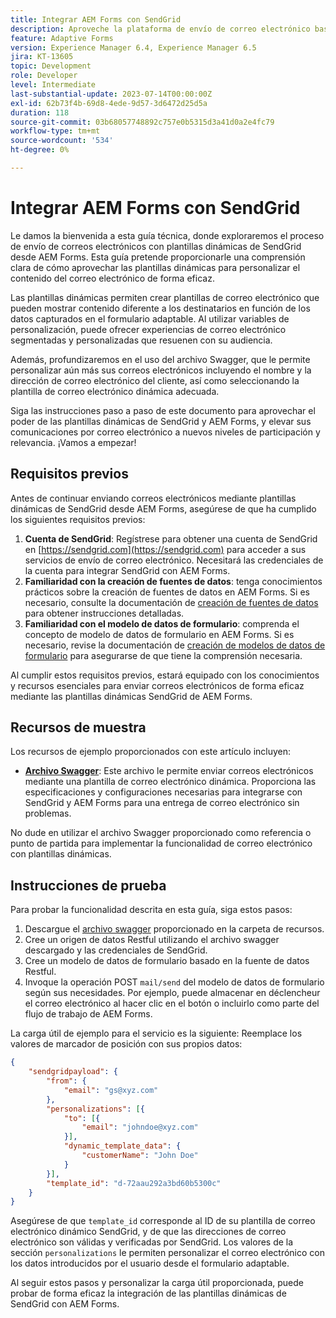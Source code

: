 ```yaml
---
title: Integrar AEM Forms con SendGrid
description: Aproveche la plataforma de envío de correo electrónico basada en la nube de SengGrid mediante AEM Forms.
feature: Adaptive Forms
version: Experience Manager 6.4, Experience Manager 6.5
jira: KT-13605
topic: Development
role: Developer
level: Intermediate
last-substantial-update: 2023-07-14T00:00:00Z
exl-id: 62b73f4b-69d8-4ede-9d57-3d6472d25d5a
duration: 118
source-git-commit: 03b68057748892c757e0b5315d3a41d0a2e4fc79
workflow-type: tm+mt
source-wordcount: '534'
ht-degree: 0%

---
```


# Integrar AEM Forms con SendGrid

Le damos la bienvenida a esta guía técnica, donde exploraremos el proceso de envío de correos electrónicos con plantillas dinámicas de SendGrid desde AEM Forms. Esta guía pretende proporcionarle una comprensión clara de cómo aprovechar las plantillas dinámicas para personalizar el contenido del correo electrónico de forma eficaz.

Las plantillas dinámicas permiten crear plantillas de correo electrónico que pueden mostrar contenido diferente a los destinatarios en función de los datos capturados en el formulario adaptable. Al utilizar variables de personalización, puede ofrecer experiencias de correo electrónico segmentadas y personalizadas que resuenen con su audiencia.

Además, profundizaremos en el uso del archivo Swagger, que le permite personalizar aún más sus correos electrónicos incluyendo el nombre y la dirección de correo electrónico del cliente, así como seleccionando la plantilla de correo electrónico dinámica adecuada.

Siga las instrucciones paso a paso de este documento para aprovechar el poder de las plantillas dinámicas de SendGrid y AEM Forms, y elevar sus comunicaciones por correo electrónico a nuevos niveles de participación y relevancia. ¡Vamos a empezar!

## Requisitos previos

Antes de continuar enviando correos electrónicos mediante plantillas dinámicas de SendGrid desde AEM Forms, asegúrese de que ha cumplido los siguientes requisitos previos:

1. **Cuenta de SendGrid**: Regístrese para obtener una cuenta de SendGrid en [https://sendgrid.com](https://sendgrid.com) para acceder a sus servicios de envío de correo electrónico. Necesitará las credenciales de la cuenta para integrar SendGrid con AEM Forms.
1. **Familiaridad con la creación de fuentes de datos**: tenga conocimientos prácticos sobre la creación de fuentes de datos en AEM Forms. Si es necesario, consulte la documentación de [creación de fuentes de datos](https://experienceleague.adobe.com/docs/experience-manager-learn/forms/ic-web-channel-tutorial/parttwo.html) para obtener instrucciones detalladas.
1. **Familiaridad con el modelo de datos de formulario**: comprenda el concepto de modelo de datos de formulario en AEM Forms. Si es necesario, revise la documentación de [creación de modelos de datos de formulario](https://experienceleague.adobe.com/docs/experience-manager-65/forms/form-data-model/create-form-data-models.html?lang=es) para asegurarse de que tiene la comprensión necesaria.

Al cumplir estos requisitos previos, estará equipado con los conocimientos y recursos esenciales para enviar correos electrónicos de forma eficaz mediante las plantillas dinámicas SendGrid de AEM Forms.

## Recursos de muestra

Los recursos de ejemplo proporcionados con este artículo incluyen:

* **[Archivo Swagger](assets/SendGridWithDynamicTemplate.yaml)**: Este archivo le permite enviar correos electrónicos mediante una plantilla de correo electrónico dinámica. Proporciona las especificaciones y configuraciones necesarias para integrarse con SendGrid y AEM Forms para una entrega de correo electrónico sin problemas.

No dude en utilizar el archivo Swagger proporcionado como referencia o punto de partida para implementar la funcionalidad de correo electrónico con plantillas dinámicas.

## Instrucciones de prueba

Para probar la funcionalidad descrita en esta guía, siga estos pasos:

1. Descargue el [archivo swagger](assets/SendGridWithDynamicTemplate.yaml) proporcionado en la carpeta de recursos.
2. Cree un origen de datos Restful utilizando el archivo swagger descargado y las credenciales de SendGrid.
3. Cree un modelo de datos de formulario basado en la fuente de datos Restful.
4. Invoque la operación POST `mail/send` del modelo de datos de formulario según sus necesidades. Por ejemplo, puede almacenar en déclencheur el correo electrónico al hacer clic en el botón o incluirlo como parte del flujo de trabajo de AEM Forms.

La carga útil de ejemplo para el servicio es la siguiente: Reemplace los valores de marcador de posición con sus propios datos:

```json
{
    "sendgridpayload": {
        "from": {
            "email": "gs@xyz.com"
        },
        "personalizations": [{
            "to": [{
                "email": "johndoe@xyz.com"
            }],
            "dynamic_template_data": {
                "customerName": "John Doe"
            }
        }],
        "template_id": "d-72aau292a3bd60b5300c"
    }
}
```

Asegúrese de que `template_id` corresponde al ID de su plantilla de correo electrónico dinámico SendGrid, y de que las direcciones de correo electrónico son válidas y verificadas por SendGrid. Los valores de la sección `personalizations` le permiten personalizar el correo electrónico con los datos introducidos por el usuario desde el formulario adaptable.

Al seguir estos pasos y personalizar la carga útil proporcionada, puede probar de forma eficaz la integración de las plantillas dinámicas de SendGrid con AEM Forms.
